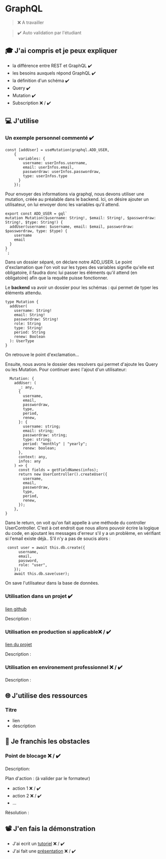 # GraphQL

> ❌ A travailler

> ✔️ Auto validation par l'étudiant

## 🎓 J'ai compris et je peux expliquer

- la différence entre REST et GraphQL ✔️
- les besoins auxquels répond GraphQL ✔️
- la définition d'un schéma ✔️
- Query ✔️
- Mutation ✔️
- Subscription ❌ / ✔️

## 💻 J'utilise

### Un exemple personnel commenté ✔️

```  
const [addUser] = useMutation(graphql.ADD_USER,
    {
      variables: {
        username: userInfos.username,
        email: userInfos.email,
        passwordraw: userInfos.passwordraw,
        type: userInfos.type
      }
    }); 
```
Pour envoyer des informations via graphql, nous devons utiliser une mutation, créée au préalable dans le backend.
Ici, on désire ajouter un utilisateur, on lui envoyer donc les variables qu'il attend.

```
export const ADD_USER = gql`
mutation Mutation($username: String!, $email: String!, $passwordraw: String!, $type: String!) {
  addUser(username: $username, email: $email, passwordraw: $passwordraw, type: $type) {
    username
    email
  }
}
`;
```
Dans un dossier séparé, on déclare notre ADD_USER.
Le point d'exclamation que l'on voit sur les types des variables signifie qu'elle est obligatoire, il faudra donc lui passer les éléments qu'il attend (en obligatoire) afin que la requête puisse fonctionner.

Le **backend** va avoir un dossier pour les schémas : qui permet de typer les éléments attendu.

```
type Mutation {
  addUser(
    username: String!
    email: String!
    passwordraw: String!
    role: String
    type: String!
    period: String
    renew: Boolean
  ): UserType
}
```
On retrouve le point d'exclamation...

Ensuite, nous avons le dossier des resolvers qui permet d'ajoute les Query ou les Mutation.
Pour continuer avec l'ajout d'un utilisateur:
```
  Mutation: {
    addUser: (
      _: any,
      {
        username,
        email,
        passwordraw,
        type,
        period,
        renew,
      }: {
        username: string;
        email: string;
        passwordraw: string;
        type: string;
        period: "monthly" | "yearly";
        renew: boolean;
      },
      context: any,
      infos: any
    ) => {
      const fields = getFieldNames(infos);
      return new UserController().createUser({
        username,
        email,
        passwordraw,
        type,
        period,
        renew,
      });
    },
}
```
Dans le return, on voit qu'on fait appelle à une méthode du controller UserController.
C'est à cet endroit que nous allons pouvoir écrire la logique du code, en ajoutant les messages d'erreur s'il y a un problème, en vérifiant si l'email existe déjà..
S'il n'y a pas de soucis alors :
```
 const user = await this.db.create({
      username,
      email,
      password,
      role: "user",
    });
    await this.db.save(user);
```
On save l'utilisateur dans la base de données.

### Utilisation dans un projet ✔️

[lien github](https://github.com/WildCodeSchool/2209-wns-hamilton-flashupload-front/blob/dev/src/components/Signup.tsx)

Description :

### Utilisation en production si applicable❌ / ✔️

[lien du projet](...)

Description :

### Utilisation en environement professionnel ❌ / ✔️

Description :

## 🌐 J'utilise des ressources

### Titre

- lien
- description

## 🚧 Je franchis les obstacles

### Point de blocage ❌ / ✔️

Description:

Plan d'action : (à valider par le formateur)

- action 1 ❌ / ✔️
- action 2 ❌ / ✔️
- ...

Résolution :

## 📽️ J'en fais la démonstration

- J'ai ecrit un [tutoriel](...) ❌ / ✔️
- J'ai fait une [présentation](...) ❌ / ✔️
